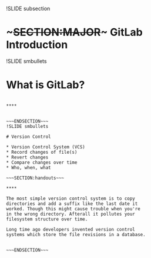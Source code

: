 !SLIDE subsection
# ~~~SECTION:MAJOR~~~ GitLab Introduction

!SLIDE smbullets
# What is GitLab?


~~~SECTION:handouts~~~

****


~~~ENDSECTION~~~
!SLIDE smbullets

# Version Control

* Version Control System (VCS)
* Record changes of file(s)
* Revert changes
* Compare changes over time
* Who, when, what

~~~SECTION:handouts~~~

****

The most simple version control system is to copy
directories and add a suffix like the last date it
worked. Though this might cause trouble when you're
in the wrong directory. Afterall it pollutes your
filesystem structure over time.

Long time ago developers invented version control
systems which store the file revisions in a database.


~~~ENDSECTION~~~



